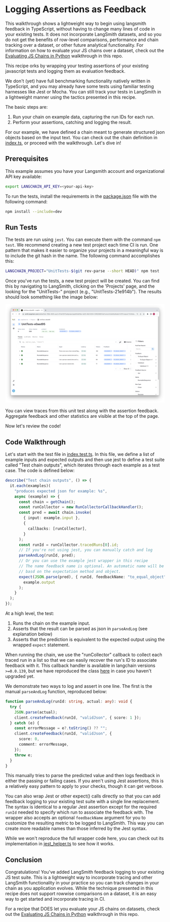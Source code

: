 # Logging Assertions as Feedback

This walkthrough shows a lightweight way to begin using langsmith feedback in TypeScript, without having to change many lines of code
in your existing tests. It does not incorporate LangSmith datasets, and so you do not get the benefits of row-level comparisons, performance and chain tracking over a dataset, or other future analytical functionality. For information on how to evaluate your JS chains over a dataset, check out the [Evaluating JS Chains in Python](../eval-in-python/) walkthrough in this repo.

This recipe orks by wrapping your testing assertions of your existing javascript tests and logging them as evaluation feedback.

We don't (yet) have full benchmarking functionality natively written in TypeScript, and you may already have some tests using
familiar testing harnesses like Jest or Mocha. You can still track your tests in LangSmith in a lightweight manner using the tactics presented in this recipe.

The basic steps are:

1. Run your chain on example data, capturing the run IDs for each run.
2. Perform your assertions, catching and logging the result.

For our example, we have defined a chain meant to generate structured json objects based on the input text. You can check out the chain definition in [index.ts](./src/index.ts), or proceed with the walkthrough. Let's dive in!

## Prerequisites

This example assumes you have your Langsmith account and organizational API key available:

```bash
export LANGCHAIN_API_KEY=<your-api-key>
```

To run the tests, install the requirements in the [package.json](./package.json) file with the following command:

```bash
npm install --include=dev
```

## Run Tests

The tests are run using `jest`. You can execute them with the command `npm test`. We recommend creating a new test project each time CI is run. One pattern that makes it easier to organize your projects in a meaningful way is to include the git hash in the name. The following command accomplishes this:

```bash
LANGCHAIN_PROJECT="UnitTests-$(git rev-parse --short HEAD)" npm test
```

Once you've run the tests, a new test project will be created. You can find this by navigating to LangSmith, clicking on the 'Projects' page, and the looking for the "UnitTests-<hash>" project (e.g., "UnitTests-21e914b"). The results should look something like the image below:

![Unit Test Project](img/resulting_project.png)

You can view traces from this unit test along with the assertion feedback. Aggregate feedback and other statistics are visible at the top of the page.

Now let's review the code!

## Code Walkthrough

Let's start with the test file in [index.test.ts](./tests/index.test.ts). In this file, we define a list of example inputs and expected outputs and then use
jest to define a test suite called "Test chain outputs", which iterates through each example as a test case. The code is defined below:


```typescript
describe("Test chain outputs", () => {
  it.each(examples)(
    "produces expected json for example: %s",
    async (example) => {
      const chain = getChain();
      const runCollector = new RunCollectorCallbackHandler();
      const pred = await chain.invoke(
        { input: example.input },
        {
          callbacks: [runCollector],
        }
      );
      const runId = runCollector.tracedRuns[0].id;
      // If you're not using jest, you can manually catch and log
      parseAndLog(runId, pred);
      // Or you can use the example jest wrapper in this recipe
      // The name feedback name is optional. An automatic name will be inferred
      // basd on the expectation method and object.
      expect(JSON.parse(pred), { runId, feedbackName: "to_equal_object" }).toEqual(
        example.output
      );
    }
  );
});

```

At a high level, the test:

1. Runs the chain on the example input.
2. Asserts that the result can be parsed as json in `parseAndLog` (see explanation below)
3. Asserts that the prediction is equivalent to the expected output using the wrapped `expect` statement.

When running the chain, we use the "runCollector" callback to collect each traced run in a list so that we can
easily recover the run's ID to associate feedback with it. This callback handler is available in langchain versions `>=0.0.139`,
but we have reproduced the class [here](./tests/collection_helper.ts) in case you haven't upgraded yet.

We demonstrate two ways to log and assert in one line. The first is the manual `parseAndLog` function, reproduced below:

```typescript
function parseAndLog(runId: string, actual: any): void {
  try {
    JSON.parse(actual);
    client.createFeedback(runId, "validJson", { score: 1 });
  } catch (e) {
    const errorMessage = e?.toString() ?? "";
    client.createFeedback(runId, "validJson", {
      score: 0,
      comment: errorMessage,
    });
    throw e;
  }
}
```

This manually tries to parse the predicted value and then logs feedback in either the passing or failing cases. If you aren't using Jest assertions, this is a relatively easy pattern to apply to your checks, though it can get verbose.

You can also wrap Jest or other expect() calls directly so that you can add feedback logging to your existing test suite with a single line replacement.
The syntax is identical to a regular Jest assertion except for the required `runId` needed to specify which run to associate the feedback with. The
wrapper also accepts an optional `feedbackName` argument for you to customize the resulting metric to be logged to LangSmith. This way you can create more
readable names than those inferred by the Jest syntax. 

While we won't reproduce the full wrapper code here, you can check out its implementation in [jest_helper.ts](./tests/jest_helper.ts) to see how it works.

## Conclusion

Congratulations! You've added LangSmith feedback logging to your existing JS test suite. This is a lightweight way to incorporate tracing and other LangSmith functionality
in your practice so you can track changes in your chain as you application evolves. While the technique presented in this recipe does not support rowwise comparisons on a dataset,
it is an easy way to get started and incorporate tracing in CI.

For a recipe that DOES let you evaluate your JS chains on datasets, check out the [Evaluating JS Chains in Python](../eval-in-python/) walkthrough in this repo.